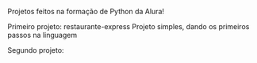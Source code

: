 Projetos feitos na formação de Python da Alura!

Primeiro projeto: restaurante-express
Projeto simples, dando os primeiros passos na linguagem

Segundo projeto: 
